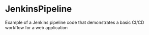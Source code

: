 # JenkinsPipeline
 Example of a Jenkins pipeline code that demonstrates a basic CI/CD workflow for a web application

